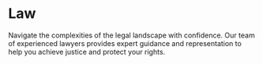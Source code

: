 # Law
Navigate the complexities of the legal landscape with confidence. Our team of experienced lawyers provides expert guidance and representation to help you achieve justice and protect your rights.
